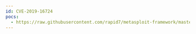 ```yaml
---
id: CVE-2019-16724
pocs:
  - https://raw.githubusercontent.com/rapid7/metasploit-framework/master/modules/exploits/windows/http/file_sharing_wizard_seh.rb
---
```

